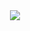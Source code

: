 <div id="header" align="center">
  <img src="https://www.canva.com/design/DAFQK-sAWB4/g46PCzUSKOxaU2tJJKdUrQ/view?utm_content=DAFQK-sAWB4&utm_campaign=designshare&utm_medium=link&utm_source=publishsharelink&mode=preview"/>
</div>
